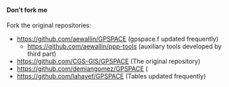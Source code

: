 #### Don't fork me

Fork the original repositories:
- https://github.com/aewallin/GPSPACE (gpspace.f updated frequently)
  - https://github.com/aewallin/ppp-tools (auxiliary tools developed by third part)
- https://github.com/CGS-GIS/GPSPACE (The original repository)
- https://github.com/demiangomez/GPSPACE (
- https://github.com/lahayef/GPSPACE (Tables updated frequently)
